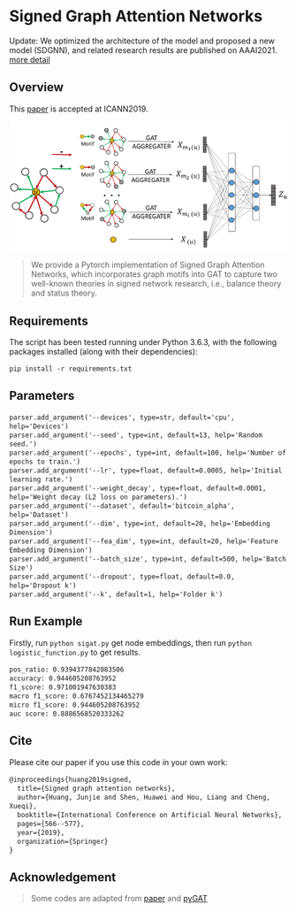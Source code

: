 # Signed Graph Attention Networks 

Update: We optimized the architecture of the model and proposed a new model (SDGNN), and related research results are published on AAAI2021. [more detail](./readme_sdgnn.md)


## Overview
This [paper](https://arxiv.org/abs/1906.10958) is accepted at ICANN2019.

<div align=center>
 <img src="./imgs/SiGAT.png" alt="Sigat" align=center/>
</div>

> We provide a Pytorch implementation of Signed Graph Attention Networks, which incorporates graph motifs into GAT to capture two well-known theories in signed network research, i.e., balance theory and status theory.

## Requirements

The script has been tested running under Python 3.6.3, with the following packages installed (along with their dependencies):

```
pip install -r requirements.txt
```


## Parameters

```
parser.add_argument('--devices', type=str, default='cpu', help='Devices')
parser.add_argument('--seed', type=int, default=13, help='Random seed.')
parser.add_argument('--epochs', type=int, default=100, help='Number of epochs to train.')
parser.add_argument('--lr', type=float, default=0.0005, help='Initial learning rate.')
parser.add_argument('--weight_decay', type=float, default=0.0001, help='Weight decay (L2 loss on parameters).')
parser.add_argument('--dataset', default='bitcoin_alpha', help='Dataset')
parser.add_argument('--dim', type=int, default=20, help='Embedding Dimension')
parser.add_argument('--fea_dim', type=int, default=20, help='Feature Embedding Dimension')
parser.add_argument('--batch_size', type=int, default=500, help='Batch Size')
parser.add_argument('--dropout', type=float, default=0.0, help='Dropout k')
parser.add_argument('--k', default=1, help='Folder k')
```


## Run Example


Firstly, run ```python sigat.py``` get node embeddings, then run ```python logistic_function.py``` to get results.

```
pos_ratio: 0.9394377842083506
accuracy: 0.944605208763952
f1_score: 0.971001947630383
macro f1_score: 0.6767452134465279
micro f1_score: 0.944605208763952
auc score: 0.8886568520333262
```


## Cite
Please cite our paper if you use this code in your own work:

```
@inproceedings{huang2019signed,
  title={Signed graph attention networks},
  author={Huang, Junjie and Shen, Huawei and Hou, Liang and Cheng, Xueqi},
  booktitle={International Conference on Artificial Neural Networks},
  pages={566--577},
  year={2019},
  organization={Springer}
}
```

## Acknowledgement

> Some codes are adapted from [paper](https://dl.acm.org/citation.cfm?id=1772756) and [pyGAT](https://github.com/Diego999/pyGAT)
